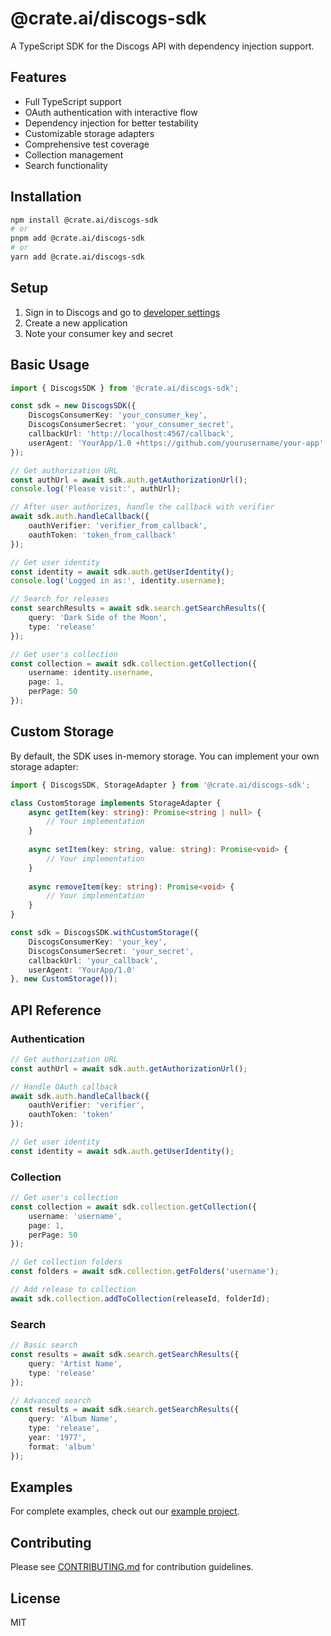 # @crate.ai/discogs-sdk

A TypeScript SDK for the Discogs API with dependency injection support.

## Features

- Full TypeScript support
- OAuth authentication with interactive flow
- Dependency injection for better testability
- Customizable storage adapters
- Comprehensive test coverage
- Collection management
- Search functionality

## Installation

```bash
npm install @crate.ai/discogs-sdk
# or
pnpm add @crate.ai/discogs-sdk
# or
yarn add @crate.ai/discogs-sdk
```

## Setup

1. Sign in to Discogs and go to [developer settings](https://www.discogs.com/settings/developers)
2. Create a new application
3. Note your consumer key and secret

## Basic Usage

```typescript
import { DiscogsSDK } from '@crate.ai/discogs-sdk';

const sdk = new DiscogsSDK({
    DiscogsConsumerKey: 'your_consumer_key',
    DiscogsConsumerSecret: 'your_consumer_secret',
    callbackUrl: 'http://localhost:4567/callback',
    userAgent: 'YourApp/1.0 +https://github.com/yourusername/your-app'
});

// Get authorization URL
const authUrl = await sdk.auth.getAuthorizationUrl();
console.log('Please visit:', authUrl);

// After user authorizes, handle the callback with verifier
await sdk.auth.handleCallback({
    oauthVerifier: 'verifier_from_callback',
    oauthToken: 'token_from_callback'
});

// Get user identity
const identity = await sdk.auth.getUserIdentity();
console.log('Logged in as:', identity.username);

// Search for releases
const searchResults = await sdk.search.getSearchResults({
    query: 'Dark Side of the Moon',
    type: 'release'
});

// Get user's collection
const collection = await sdk.collection.getCollection({
    username: identity.username,
    page: 1,
    perPage: 50
});
```

## Custom Storage

By default, the SDK uses in-memory storage. You can implement your own storage adapter:

```typescript
import { DiscogsSDK, StorageAdapter } from '@crate.ai/discogs-sdk';

class CustomStorage implements StorageAdapter {
    async getItem(key: string): Promise<string | null> {
        // Your implementation
    }
    
    async setItem(key: string, value: string): Promise<void> {
        // Your implementation
    }
    
    async removeItem(key: string): Promise<void> {
        // Your implementation
    }
}

const sdk = DiscogsSDK.withCustomStorage({
    DiscogsConsumerKey: 'your_key',
    DiscogsConsumerSecret: 'your_secret',
    callbackUrl: 'your_callback',
    userAgent: 'YourApp/1.0'
}, new CustomStorage());
```

## API Reference

### Authentication
```typescript
// Get authorization URL
const authUrl = await sdk.auth.getAuthorizationUrl();

// Handle OAuth callback
await sdk.auth.handleCallback({
    oauthVerifier: 'verifier',
    oauthToken: 'token'
});

// Get user identity
const identity = await sdk.auth.getUserIdentity();
```

### Collection
```typescript
// Get user's collection
const collection = await sdk.collection.getCollection({
    username: 'username',
    page: 1,
    perPage: 50
});

// Get collection folders
const folders = await sdk.collection.getFolders('username');

// Add release to collection
await sdk.collection.addToCollection(releaseId, folderId);
```

### Search
```typescript
// Basic search
const results = await sdk.search.getSearchResults({
    query: 'Artist Name',
    type: 'release'
});

// Advanced search
const results = await sdk.search.getSearchResults({
    query: 'Album Name',
    type: 'release',
    year: '1977',
    format: 'album'
});
```

## Examples

For complete examples, check out our [example project](https://github.com/Crate-AI/discogs-sdk/tree/main/example).

## Contributing

Please see [CONTRIBUTING.md](./CONTRIBUTING.md) for contribution guidelines.

## License

MIT
